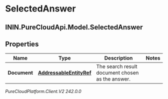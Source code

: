# SelectedAnswer

## ININ.PureCloudApi.Model.SelectedAnswer

## Properties

|Name | Type | Description | Notes|
|------------ | ------------- | ------------- | -------------|
| **Document** | [**AddressableEntityRef**](AddressableEntityRef) | The search result document chosen as the answer. | |



_PureCloudPlatform.Client.V2 242.0.0_
